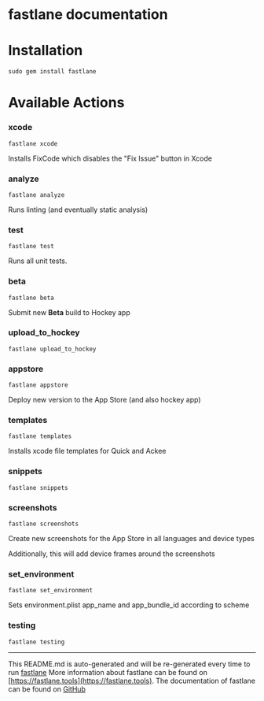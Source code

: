 fastlane documentation
================
# Installation
```
sudo gem install fastlane
```
# Available Actions
### xcode
```
fastlane xcode
```
Installs FixCode which disables the "Fix Issue" button in Xcode
### analyze
```
fastlane analyze
```
Runs linting (and eventually static analysis)
### test
```
fastlane test
```
Runs all unit tests.
### beta
```
fastlane beta
```
Submit new **Beta** build to Hockey app
### upload_to_hockey
```
fastlane upload_to_hockey
```

### appstore
```
fastlane appstore
```
Deploy new version to the App Store (and also hockey app)
### templates
```
fastlane templates
```
Installs xcode file templates for Quick and Ackee
### snippets
```
fastlane snippets
```

### screenshots
```
fastlane screenshots
```
Create new screenshots for the App Store in all languages and device types

Additionally, this will add device frames around the screenshots
### set_environment
```
fastlane set_environment
```
Sets environment.plist app_name and app_bundle_id according to scheme
### testing
```
fastlane testing
```


----

This README.md is auto-generated and will be re-generated every time to run [fastlane](https://fastlane.tools)
More information about fastlane can be found on [https://fastlane.tools](https://fastlane.tools).
The documentation of fastlane can be found on [GitHub](https://github.com/fastlane/fastlane)